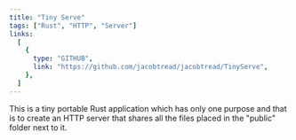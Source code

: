 ```yaml
---
title: "Tiny Serve"
tags: ["Rust", "HTTP", "Server"]
links:
  [
    {
      type: "GITHUB",
      link: "https://github.com/jacobtread/jacobtread/TinyServe",
    },
  ]
---
```


This is a tiny portable Rust application which has only one purpose and that is to create an
HTTP server that shares all the files placed in the "public" folder next to it.
